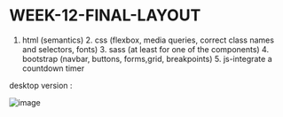 # WEEK-12-FINAL-LAYOUT
1. html (semantics) 2. css (flexbox, media queries, correct class names and selectors, fonts)  3. sass (at least for one of the components) 4. bootstrap (navbar, buttons, forms,grid, breakpoints) 5. js-integrate a countdown timer 


desktop version :

![image](https://user-images.githubusercontent.com/117738625/221347775-c5080ea7-a73b-450d-bcf8-e477f8ed449d.png)


